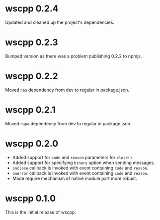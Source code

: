 # wscpp 0.2.4

Updated and cleaned up the project's dependencies.

# wscpp 0.2.3

Bumped version as there was a problem publishing 0.2.2 to npmjs.

# wscpp 0.2.2

Moved `nan` dependency from dev to regular in package.json.

# wscpp 0.2.1

Moved `napa` dependency from dev to regular in package.json.

# wscpp 0.2.0

* Added support for `code` and `reason` parameters for `close()`.
* Added support for specifying `binary` option when sending messages.
* `onclose` callback is invoked with event containing `code` and `reason`.
* `onerror` callback is invoked with event containing `code` and `reason`.
* Made require mechanism of native module part more robust.

# wscpp 0.1.0

This is the initial release of wscpp.
